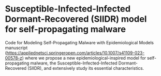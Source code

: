 # Susceptible-Infected-Infected Dormant-Recovered (SIIDR) model for self-propagating malware
Code for Modeling Self-Propagating Malware with Epidemiological Models manuscript (https://appliednetsci.springeropen.com/articles/10.1007/s41109-023-00578-z)
where we propose a new epidemiological-inspired model for self-propagating malware, the Susceptible-Infected-Infected Dormant-Recovered (SIIDR), and extensively study its essential characteristics.




